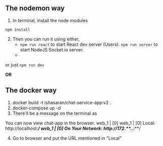 ## The nodemon way
1. In terminal, install the node modules

``` npm install ```

2. Then you can run it using either,
    -  ``` npm run react ``` to start React dev server (Users).
       ``` npm run server ``` to start NodeJS Socket.io server.
    -
or just ``` npm run dev ```

**OR**

## The docker way

1. docker build -t ishasaran/chat-service-app:v2 .
2. docker-compose up -d
3. There'll be a message on the terminal as

You can now view chat-app in the browser.
web_1  | [0]
web_1  | [0]   Local:            http://localhost:****/
web_1  | [0]   On Your Network:  http://172.**.*.*:****/

4. Go to browser and put the URL mentioned in "Local"
